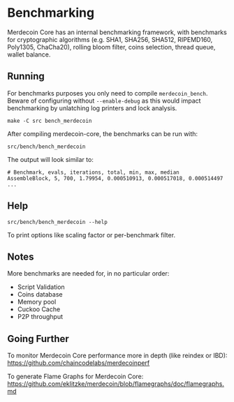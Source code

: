 Benchmarking
============

Merdecoin Core has an internal benchmarking framework, with benchmarks
for cryptographic algorithms (e.g. SHA1, SHA256, SHA512, RIPEMD160, Poly1305, ChaCha20), rolling bloom filter, coins selection,
thread queue, wallet balance.

Running
---------------------

For benchmarks purposes you only need to compile `merdecoin_bench`. Beware of configuring without `--enable-debug` as this would impact
benchmarking by unlatching log printers and lock analysis.

    make -C src bench_merdecoin

After compiling merdecoin-core, the benchmarks can be run with:

    src/bench/bench_merdecoin

The output will look similar to:
```
# Benchmark, evals, iterations, total, min, max, median
AssembleBlock, 5, 700, 1.79954, 0.000510913, 0.000517018, 0.000514497
...
```

Help
---------------------

    src/bench/bench_merdecoin --help

To print options like scaling factor or per-benchmark filter.

Notes
---------------------
More benchmarks are needed for, in no particular order:
- Script Validation
- Coins database
- Memory pool
- Cuckoo Cache
- P2P throughput

Going Further
--------------------

To monitor Merdecoin Core performance more in depth (like reindex or IBD): https://github.com/chaincodelabs/merdecoinperf

To generate Flame Graphs for Merdecoin Core: https://github.com/eklitzke/merdecoin/blob/flamegraphs/doc/flamegraphs.md
